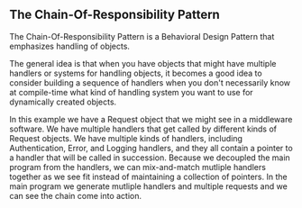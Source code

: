 ## The Chain-Of-Responsibility Pattern

The Chain-Of-Responsibility Pattern is a Behavioral Design Pattern that emphasizes handling of objects.

The general idea is that when you have objects that might have multiple handlers or systems for handling objects,
it becomes a good idea to consider building a sequence of handlers when you don't necessarily know at compile-time
what kind of handling system you want to use for dynamically created objects.

In this example we have a Request object that we might see in a middleware software. We have multiple handlers
that get called by different kinds of Request objects. We have multiple kinds of handlers, including
Authentication, Error, and Logging handlers, and they all contain a pointer to a handler that will be called in succession.
Because we decoupled the main program from the handlers, we can mix-and-match mutliple handlers together as we see fit instead
of maintaining a collection of pointers. In the main program we generate mutliple handlers and multiple requests and we can
see the chain come into action.
